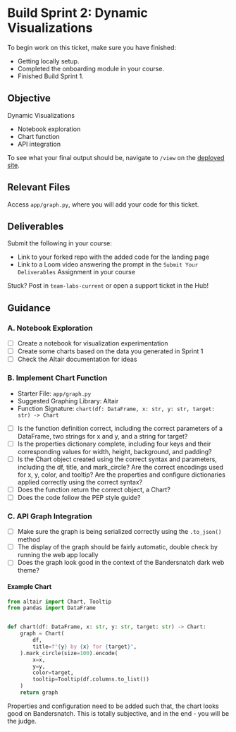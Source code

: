 # Build Sprint 2: Dynamic Visualizations

To begin work on this ticket, make sure you have finished:
- Getting locally setup.
- Completed the onboarding module in your course.
- Finished Build Sprint 1.

## Objective

Dynamic Visualizations

- Notebook exploration
- Chart function
- API integration

To see what your final output should be, navigate to `/view` on the [deployed site](https://bandersnatch.herokuapp.com/).

## Relevant Files

Access `app/graph.py`, where you will add your code for this ticket. 

## Deliverables

Submit the following in your course:

- Link to your forked repo with the added code for the landing page
- Link to a Loom video answering the prompt in the `Submit Your Deliverables` Assignment in your course

Stuck? Post in `team-labs-current` or open a support ticket in the Hub!

## Guidance

### A. Notebook Exploration
- [ ] Create a notebook for visualization experimentation
- [ ] Create some charts based on the data you generated in Sprint 1
- [ ] Check the Altair documentation for ideas

### B. Implement Chart Function
- Starter File: `app/graph.py`
- Suggested Graphing Library: Altair
- Function Signature: `chart(df: DataFrame, x: str, y: str, target: str) -> Chart`

- [ ] Is the function definition correct, including the correct parameters of a DataFrame, two strings for x and y, and a string for target? 
- [ ] Is the properties dictionary complete, including four keys and their corresponding values for width, height, background, and padding? 
- [ ] Is the Chart object created using the correct syntax and parameters, including the df, title, and mark_circle? Are the correct encodings used for x, y, color, and tooltip? Are the properties and configure dictionaries applied correctly using the correct syntax? 
- [ ] Does the function return the correct object, a Chart?
- [ ] Does the code follow the PEP style guide?

### C. API Graph Integration
- [ ] Make sure the graph is being serialized correctly using the `.to_json()` method
- [ ] The display of the graph should be fairly automatic, double check by running the web app locally
- [ ] Does the graph look good in the context of the Bandersnatch dark web theme?

#### Example Chart
```python
from altair import Chart, Tooltip
from pandas import DataFrame


def chart(df: DataFrame, x: str, y: str, target: str) -> Chart:
    graph = Chart(
        df,
        title=f"{y} by {x} for {target}",
    ).mark_circle(size=100).encode(
        x=x,
        y=y,
        color=target,
        tooltip=Tooltip(df.columns.to_list())
    )
    return graph

```
Properties and configuration need to be added such that, the chart looks good on Bandersnatch. This is totally subjective, and in the end - you will be the judge.
